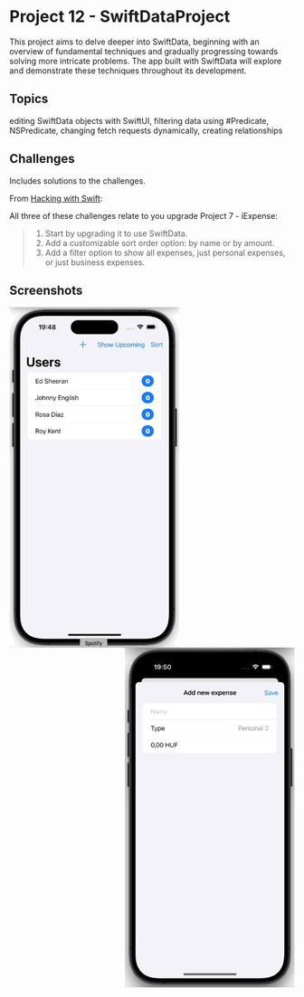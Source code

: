 # Project 12 - SwiftDataProject

This project aims to delve deeper into SwiftData, beginning with an overview of fundamental techniques and gradually progressing towards solving more intricate problems. The app built with SwiftData will explore and demonstrate these techniques throughout its development.

## Topics

editing SwiftData objects with SwiftUI, filtering data using #Predicate, NSPredicate, changing fetch requests dynamically, creating relationships

## Challenges
Includes solutions to the challenges.

From [Hacking with Swift](https://www.hackingwithswift.com/books/ios-swiftui/swiftdata-wrap-up):

All three of these challenges relate to you upgrade Project 7 - iExpense:

>1. Start by upgrading it to use SwiftData.
>2. Add a customizable sort order option: by name or by amount.
>3. Add a filter option to show all expenses, just personal expenses, or just business expenses.

## Screenshots
<img src="/SwiftDataProject/Screenshots/SwiftDataProject.gif" width="300" align="left"/>
<img src="/SwiftDataProject/Screenshots/iExpense.gif" width="300" align="right"/>
